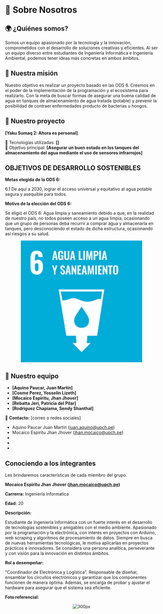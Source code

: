 # 📌 Sobre Nosotros 

## 🌍 ¿Quiénes somos?  
Somos un equipo apasionado por la tecnología y la innovación, comprometidos con el desarrollo de soluciones creativas y eficientes. Al ser un equipo diverso entre estudiantes de Ingeniería Informática e Ingeniería Ambiental, podemos tener ideas más concretas en ambos ámbitos.

## 🎯 Nuestra misión  
Nuestro objetivo es realizar un proyecto basado en las ODS 6. Creemos en el poder de la implementación de la programación y el ecosistema para realizarlo. Con la meta de buscar formas de asegurar una buena calidad de agua en tanques de almacenamiento de agua tratada (potable) y prevenir la posibilidad de contraer enfermedades producto de bacterias u hongos.

## 🚀 Nuestro proyecto  
**[Yaku Sumaq 2: Ahora es personal]**.  

🔧 Tecnologías utilizadas: **[]**  
🎯 Objetivo principal: **[Asegurar un buen estado en los tanques del almacenamiento del agua mediante el uso de sensores infrarrojos]**  

## OBJETIVOS DE DESARROLLO SOSTENIBLES

**Metas elegida de la ODS 6:**

6.1  De aquí a 2030, lograr el acceso universal y equitativo al agua potable segura y asequible para todos.

**Motivo de la elección del ODS 6:**

Se eligió el ODS 6: Agua limpia y saneamiento debido a que, en la realidad de nuestro país, no todos poseen acceso a un agua limpia, ocasionando que un grupo de personas deba recurrir a comprar agua y almacenarla en tanques, pero desconociendo el estado de dicha estructura, ocasionando así riesgos a su salud.

<p align="center">
  <img src="https://github.com/aquinoestoyxd/Proyecto_de_Ingenieria_1/blob/main/Im%C3%A1genes/ODS_6.png" alt="Imagen 1" width="400">
</p>

## 👥 Nuestro equipo  
- **[Aquino Paucar, Juan Martin]**
- **[Cosme Perez, Yosselin Lizeth]**
- **[Mocaico Espiritu, Jhan Jhover]**  
- **[Rebatta Jeri, Patricia del Pilar]** 
- **[Rodriguez Chapiama, Sendy Shanthal]**

📩 **Contacto:** [correo o redes sociales]  
- Aquino Paucar Juan Martin (juan.aquino@upch.pe)
- Mocaico Espiritu Jhan Jhover (jhan.mocaico@upch.pe)
- 
- 
- 

## Conociendo a los integrantes
Les brindaremos características de cada miembro del grupo.

**Mocaico Espiritu Jhan Jhover (jhan.mocaico@upch.pe)**

**Carrerra:** Ingeniería Informatica

**Edad:** 20

**Descripción:** 

Estudiante de Ingeniería Informática con un fuerte interés en el desarrollo de tecnologías sostenibles y amigables con el medio ambiente. Apasionado por la programación y la electrónica, con interés en proyectos con Arduino, web scraping y algoritmos de procesamiento de datos. Siempre en busca de nuevas herramientas tecnológicas, le motiva aplicarlas en proyectos prácticos e innovadores. Se considera una persona analítica, perseverante y con visión para la innovación en distintos ámbitos. 

**Rol a desempeñar:** 

"Coordinador de Electrónica y Logística". Responsable de diseñar, ensamblar los circuitos electrónicos y garantizar que los componentes funcionen de manera óptima. Además, se encarga de probar y ajustar el hardware para asegurar que el sistema sea eficiente. 

**Foto referencial:** 


<p align= "center">
  <img src="https://github.com/aquinoestoyxd/Proyecto_de_Ingenieria_1/blob/main/Im%C3%A1genes/foto-mocaico.jpg?raw=true" alt="300px" width="300px"/>
</p>

